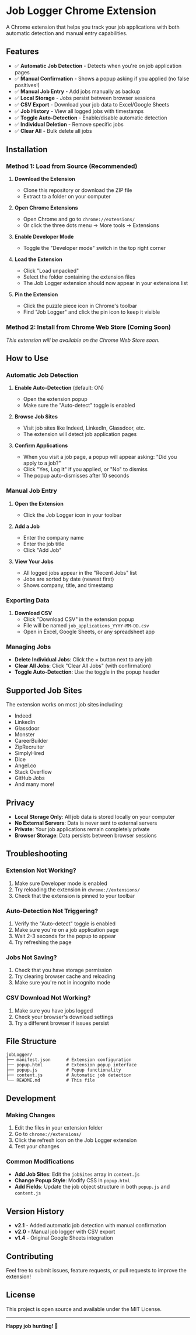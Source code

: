 # Job Logger Chrome Extension

A Chrome extension that helps you track your job applications with both automatic detection and manual entry capabilities.

## Features

- ✅ **Automatic Job Detection** - Detects when you're on job application pages
- ✅ **Manual Confirmation** - Shows a popup asking if you applied (no false positives!)
- ✅ **Manual Job Entry** - Add jobs manually as backup
- ✅ **Local Storage** - Jobs persist between browser sessions
- ✅ **CSV Export** - Download your job data to Excel/Google Sheets
- ✅ **Job History** - View all logged jobs with timestamps
- ✅ **Toggle Auto-Detection** - Enable/disable automatic detection
- ✅ **Individual Deletion** - Remove specific jobs
- ✅ **Clear All** - Bulk delete all jobs

## Installation

### Method 1: Load from Source (Recommended)

1. **Download the Extension**
   - Clone this repository or download the ZIP file
   - Extract to a folder on your computer

2. **Open Chrome Extensions**
   - Open Chrome and go to `chrome://extensions/`
   - Or click the three dots menu → More tools → Extensions

3. **Enable Developer Mode**
   - Toggle the "Developer mode" switch in the top right corner

4. **Load the Extension**
   - Click "Load unpacked"
   - Select the folder containing the extension files
   - The Job Logger extension should now appear in your extensions list

5. **Pin the Extension**
   - Click the puzzle piece icon in Chrome's toolbar
   - Find "Job Logger" and click the pin icon to keep it visible

### Method 2: Install from Chrome Web Store (Coming Soon)

*This extension will be available on the Chrome Web Store soon.*

## How to Use

### Automatic Job Detection

1. **Enable Auto-Detection** (default: ON)
   - Open the extension popup
   - Make sure the "Auto-detect" toggle is enabled

2. **Browse Job Sites**
   - Visit job sites like Indeed, LinkedIn, Glassdoor, etc.
   - The extension will detect job application pages

3. **Confirm Applications**
   - When you visit a job page, a popup will appear asking: "Did you apply to a job?"
   - Click "Yes, Log It" if you applied, or "No" to dismiss
   - The popup auto-dismisses after 10 seconds

### Manual Job Entry

1. **Open the Extension**
   - Click the Job Logger icon in your toolbar

2. **Add a Job**
   - Enter the company name
   - Enter the job title
   - Click "Add Job"

3. **View Your Jobs**
   - All logged jobs appear in the "Recent Jobs" list
   - Jobs are sorted by date (newest first)
   - Shows company, title, and timestamp

### Exporting Data

1. **Download CSV**
   - Click "Download CSV" in the extension popup
   - File will be named `job_applications_YYYY-MM-DD.csv`
   - Open in Excel, Google Sheets, or any spreadsheet app

### Managing Jobs

- **Delete Individual Jobs**: Click the × button next to any job
- **Clear All Jobs**: Click "Clear All Jobs" (with confirmation)
- **Toggle Auto-Detection**: Use the toggle in the popup header

## Supported Job Sites

The extension works on most job sites including:
- Indeed
- LinkedIn
- Glassdoor
- Monster
- CareerBuilder
- ZipRecruiter
- SimplyHired
- Dice
- Angel.co
- Stack Overflow
- GitHub Jobs
- And many more!

## Privacy

- **Local Storage Only**: All job data is stored locally on your computer
- **No External Servers**: Data is never sent to external servers
- **Private**: Your job applications remain completely private
- **Browser Storage**: Data persists between browser sessions

## Troubleshooting

### Extension Not Working?
1. Make sure Developer mode is enabled
2. Try reloading the extension in `chrome://extensions/`
3. Check that the extension is pinned to your toolbar

### Auto-Detection Not Triggering?
1. Verify the "Auto-detect" toggle is enabled
2. Make sure you're on a job application page
3. Wait 2-3 seconds for the popup to appear
4. Try refreshing the page

### Jobs Not Saving?
1. Check that you have storage permission
2. Try clearing browser cache and reloading
3. Make sure you're not in incognito mode

### CSV Download Not Working?
1. Make sure you have jobs logged
2. Check your browser's download settings
3. Try a different browser if issues persist

## File Structure

```
jobLogger/
├── manifest.json      # Extension configuration
├── popup.html         # Extension popup interface
├── popup.js           # Popup functionality
├── content.js         # Automatic job detection
└── README.md          # This file
```

## Development

### Making Changes
1. Edit the files in your extension folder
2. Go to `chrome://extensions/`
3. Click the refresh icon on the Job Logger extension
4. Test your changes

### Common Modifications
- **Add Job Sites**: Edit the `jobSites` array in `content.js`
- **Change Popup Style**: Modify CSS in `popup.html`
- **Add Fields**: Update the job object structure in both `popup.js` and `content.js`

## Version History

- **v2.1** - Added automatic job detection with manual confirmation
- **v2.0** - Manual job logger with CSV export
- **v1.4** - Original Google Sheets integration

## Contributing

Feel free to submit issues, feature requests, or pull requests to improve the extension!

## License

This project is open source and available under the MIT License.

---

**Happy job hunting! 🚀** 